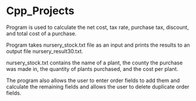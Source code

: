 # Cpp_Projects

Program is used to calculate the net cost,  tax rate, purchase tax, discount, and total cost of a purchase. 

Program takes nursery_stock.txt file as an input and prints the results to an output file nursery_result30.txt. 

nursery_stock.txt contains the name of a plant, the county the purchase was made in, the quantity of plants purchased, and the cost per plant.

The program also allows the user to enter order fields to add them and calculate the remaining fields and allows the user to 
delete duplicate order fields.
